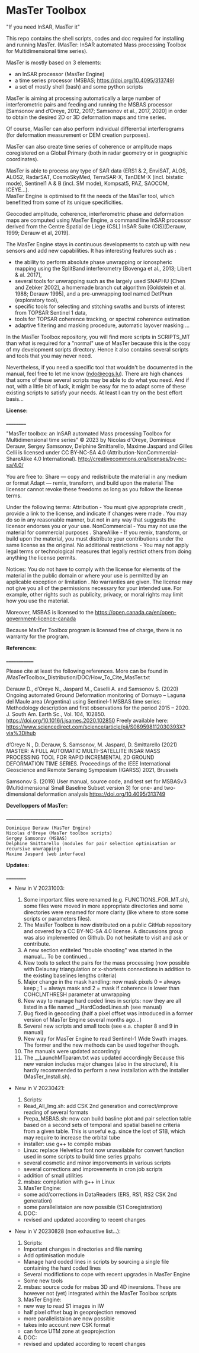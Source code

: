 # MasTer Toolbox

"If you need InSAR, MasTer it"

This repo contains the shell scripts, codes and doc required for installing and 
running MasTer. 
(MasTer: InSAR automated Mass processing Toolbox for Multidimensional time series).

MasTer is mostly based on 3 elements:
- an InSAR processor (MasTer Engine)
- a time series processor (MSBAS; https://doi.org/10.4095/313749)
- a set of mostly shell (bash) and some python scripts 

MasTer is aiming at processing automatically a large number of interferometric pairs and 
feeding and running the MSBAS processor [Samsonov and d’Oreye, 2012, 2017; Samsonov et 
al., 2017, 2020] in order to obtain the desired 2D or 3D deformation maps and time series. 

Of course, MasTer can also perform individual differential interferograms (for deformation 
measurement or DEM creation purposes). 

MasTer can also create time series of coherence or amplitude maps coregistered on a Global 
Primary (both in radar geometry or in geographic coordinates). 

MasTer is able to process any type of SAR data (ERS1 & 2, EnviSAT, ALOS, ALOS2, RadarSAT,
CosmoSkyMed, TerraSAR-X, TanDEM-X (incl. bistatic mode), Sentinel1 A & B (incl. SM mode), 
Kompsat5, PAZ, SAOCOM, ICEYE...).  
MasTer Engine is optimised to fit the needs of the MasTer tool, which benefitted from some
of its unique specificities.   

Geocoded amplitude, coherence, interferometric phase and deformation maps are computed 
using MasTer Engine, a command line InSAR processor derived from the Centre Spatial de 
Liege (CSL) InSAR Suite (CIS)[Derauw, 1999; Derauw et al, 2019]. 

The MasTer Engine stays in continuous developments to catch up with new sensors and add 
new capabilities. It has interesting features such as : 
- the ability to perform absolute phase unwrapping or ionospheric mapping using the 
  SplitBand interferometry [Bovenga et al., 2013; Libert & al. 2017],
- several tools for unwrapping such as the largely used SNAPHU [Chen and Zebker 2002], 
  a homemade branch cut algorithm [Goldstein et al. 1988; Derauw 1995], and a 
  pre-unwrapping tool named DetPhun (exploratory tool), 
- specific tools for selecting and stitching swaths and bursts of interest from TOPSAR 
  Sentinel 1 data,
- tools for TOPSAR coherence tracking, or spectral coherence estimation 
- adaptive filtering and masking procedure, automatic layover masking …  

In the MasTer Toolbox repository, you will find more scripts in SCRIPTS_MT than what is 
required for a "normal" use of MasTer because this is the copy of my development scripts 
directory. Hence it also contains several scripts and tools that you may never need. 

Nevertheless, if you need a specific tool that wouldn't be documented in the manual, feel 
free to let me know (ndo@ecgs.lu). There are high chances that some of these several 
scripts may be able to do what you need. And if not, with a little bit of luck, it might 
be easy for me to adapt some of these existing scripts to satisfy your needs. 
At least I can try on the best effort basis... 

**License:**

**________**

"MasTer toolbox: an InSAR automated Mass processing Toolbox for Multidimensional time series" © 2023 
by Nicolas d'Oreye, Dominique Derauw, Sergey Samsonov, Delphine Smittarello, Maxime Jaspard and Gilles Celli 
is licensed under CC BY-NC-SA 4.0 (Attribution-NonCommercial-ShareAlike 4.0 International).
http://creativecommons.org/licenses/by-nc-sa/4.0/


You are free to:
    Share — copy and redistribute the material in any medium or format
    Adapt — remix, transform, and build upon the material
    The licensor cannot revoke these freedoms as long as you follow the license terms.

Under the following terms:
    Attribution - You must give appropriate credit , provide a link to the license, and indicate if changes were made . You may do so in any reasonable manner, but not in any way that suggests the licensor endorses you or your use.
    NonCommercial - You may not use the material for commercial purposes .
    ShareAlike - If you remix, transform, or build upon the material, you must distribute your contributions under the same license as the original.
    No additional restrictions - You may not apply legal terms or technological measures that legally restrict others from doing anything the license permits.

Notices:
  You do not have to comply with the license for elements of the material in the public domain or where your use is permitted by an applicable exception or limitation .
  No warranties are given. The license may not give you all of the permissions necessary for your intended use. For example, other rights such as publicity, privacy, or moral rights may limit how you use the material.

Moreover, MSBAS is licensed to the https://open.canada.ca/en/open-government-licence-canada

Because MasTer Toolbox program is licensed free of charge, there is no warranty for the program.  

**References:** 

**___________**

Please cite at least the following references. More can be found in 
/MasTerToolbox_Distribution/DOC/How_To_Cite_MasTer.txt

Derauw D., d’Oreye N., Jaspard M., Caselli A. and Samsonov S. (2020)
Ongoing automated Ground Deformation monitoring of Domuyo – Laguna del Maule area 
(Argentina) using Sentinel-1 MSBAS time series: Methodology description and first 
observations for the period 2015 – 2020. J. South Am. Earth Sc., Vol. 104, 102850. 
https://doi.org/10.1016/j.jsames.2020.102850
Freely available here: https://www.sciencedirect.com/science/article/pii/S089598112030393X?via%3Dihub 

d’Oreye N., D. Derauw, S. Samsonov, M. Jaspard, D. Smittarello (2021)
MASTER: A FULL AUTOMATIC MULTI-SATELLITE INSAR MASS PROCESSING TOOL FOR RAPID INCREMENTAL 
2D GROUND DEFORMATION TIME SERIES. Proceedings of the IEEE International Geoscience and 
Remote Sensing Symposium (IGARSS) 2021, Brussels

Samsonov S. (2019) 
User manual, source code, and test set for MSBASv3 (Multidimensional Small Baseline Subset version 3) for one- and two-dimensional deformation analysis
https://doi.org/10.4095/313749

**Develloppers of MasTer:**

**_______________________**

    Dominique Derauw (MasTer Engine)
    Nicolas d'Oreye (MasTer toolbox scripts)
    Sergey Samsonov (MSBAS)
    Delphine Smittarello (modules for pair selection optimisation or recursive unwrapping)
    Maxime Jaspard (web interface)
    
**Updates:**

**________**
- New in V 20231003:
  1. Some important files were renamed (e.g. FUNCTIONS_FOR_MT.sh), some files were moved in more appropriate directories and some directories were renamed for more clarity (like where to store some scripts or parameters files). 
  2. The MasTer Toolbox is now distributed on a public GitHub repository and covered by a CC BY-NC-SA 4.0 license. A discussions group was also implemented on Github. Do not hesitate to visit and ask or contribute.  
  3. A new section entiteled "trouble shooting" was started in the manual... To be continued...
  4. New tools to select the pairs for the mass processing (now possible with Delaunay triangulation or x-shortests connections in addition to the existing baselines lengths criteria) 
  5. Major change in the mask handling: now mask pixels 0 = always keep ; 1 = always mask and 2 = mask if coherence is lower than COHCLNTHRESH parameter at unwrapping
  6. New way to manage hard coded lines in scripts: now they are all listed in a file named __HardCodedLines.sh (see manual)
  7. Bug fixed in geocoding (half a pixel offset was introduced in a former version of MasTer Engine several months ago...) 
  8. Several new scripts and small tools (see e.a. chapter 8 and 9 in manual)
  9. New way for MasTer Engine to read Sentinel-1 Wide Swath images. The former and the new methods can be used together though. 
  10. The manuals were updated accordingly
  11. The __LaunchMTparam.txt was updated accordingly
Because this new version includes major changes (also in the structure), it is hardly recommended to perform a new installation with the installer (MasTer_Install.sh). 
 
  
- New in V 20230421:
  1. Scripts:
    + Read_All_Img.sh: add CSK 2nd generation and correct/improve reading of several formats 
    + Prepa_MSBAS.sh: now can build basline plot and pair selection table based on a second sets of temporal and spatial baseline criteria from a given table. This is unseful e.g. since the lost of S1B, which may require to increase the orbital tube
    + installer: use g++ to compile msbas 
    + Linux: replace Helvetica font now unavailable for convert function used in some scripts to build time series grpahs 
    + several cosmetic and minor imporvements in various scripts
    + several corrections and improvements in cron job scripts 
    + addition of small utilities 
  2. msbas: compilation with g++ in Linux
  3. MasTer Engine:
    + some add/corrections in DataReaders (ERS, RS1, RS2 CSK 2nd generation)
    + some parallelistaion are now possible (S1 Coregistration) 
  4. DOC: 
    + revised and updated according to recent changes
    
- New in V 20230828 (non exhaustive list...):
  1. Scripts:
    + Important changes in directories and file naming
    + Add optimisation module 
    + Manage hard coded lines in scripts by sourcing a single file containing the hard coded lines
    + Several modifictions to cope with recent upgrades in MasTer Engine
    + Some new tools 
  2. msbas: source code for msbas 3D and 4D inversions. These are however not
  	 (yet) integrated within the MasTer Toolbox scripts
  3. MasTer Engine:
    + new way to read S1 images in IW
    + half pixel offset bug in geoprojection removed 
    + more parallelistaion are now possible 
    + takes into account new CSK format
    + can force UTM zone at geoprojection 
  4. DOC: 
    + revised and updated according to recent changes
